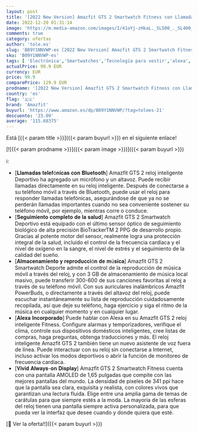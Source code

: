 ```yaml
---
layout: post
title: '[2022 New Version] Amazfit GTS 2 Smartwatch Fitness con Llamada Bluetooth Rastreador Actividad y de Frecuencia Cardíaca Monitor SpO2 Almacenamiento de Música 3 GB Alexa Incorporado 90+ Modo Deportivo'
date: 2022-12-20 01:31:14
image: 'https://m.media-amazon.com/images/I/41oYj-zHkaL._SL500_._SL400_.jpg'
comments: true
category: ofertas
author: 'tole.es'
slug: 'B09Y1NNVWP-es [2022 New Version] Amazfit GTS 2 Smartwatch Fitness con...'
sku: 'B09Y1NNVWP-es'
tags: [ 'Electrónica','Smartwatches','Tecnología para vestir','alexa','amazfit','🇪🇸', ]
actualPrice: 99.9 EUR
currency: EUR
price: 99.9
comparePrice: 129.9 EUR
prodname: '[2022 New Version] Amazfit GTS 2 Smartwatch Fitness con Llamada Bluetooth Rastreador Actividad y de Frecuencia Cardíaca Monitor SpO2 Almacenamiento de Música 3 GB Alexa Incorporado 90+ Modo Deportivo'
country: 'es'
flag: '🇪🇸'
brand: 'Amazfit'
buyurl: 'https://www.amazon.es/dp/B09Y1NNVWP/?tag=tolees-21'
descuento: '23.09'
average: '115.68375'
---
```


Está [{{< param title >}}]({{< param buyurl >}}) en el siguiente enlace!

[![{{< param prodname >}}]({{< param image >}})]({{< param buyurl >}})

ℹ️:

- [𝐋𝐥𝐚𝐦𝐚𝐝𝐚𝐬 𝐭𝐞𝐥𝐞𝐟ó𝐧𝐢𝐜𝐚𝐬 𝐜𝐨𝐧 𝐁𝐥𝐮𝐞𝐭𝐨𝐨𝐭𝐡] Amazfit GTS 2 reloj inteligente Deportivo ha agregado un micrófono y un altavoz. Puede recibir llamadas directamente en su reloj inteligente. Después de conectarse a su teléfono móvil a través de Bluetooth, puede usar el reloj para responder llamadas telefónicas, asegurándose de que ya no se perderán llamadas importantes cuando no sea conveniente sostener su teléfono móvil, por ejemplo, mientras corre o conduce.
- [𝐒𝐞𝐠𝐮𝐢𝐦𝐢𝐞𝐧𝐭𝐨 𝐜𝐨𝐦𝐩𝐥𝐞𝐭𝐨 𝐝𝐞 𝐥𝐚 𝐬𝐚𝐥𝐮𝐝] Amazfit GTS 2 Smartwatch Deportivo está equipado con el último sensor óptico de seguimiento biológico de alta precisión BioTrackerTM 2 PPG de desarrollo propio. Gracias al potente motor del sensor, realmente logra una protección integral de la salud, incluido el control de la frecuencia cardíaca y el nivel de oxígeno en la sangre, el nivel de estrés y el seguimiento de la calidad del sueño.
- [𝐀𝐥𝐦𝐚𝐜𝐞𝐧𝐚𝐦𝐢𝐞𝐧𝐭𝐨 𝐲 𝐫𝐞𝐩𝐫𝐨𝐝𝐮𝐜𝐜𝐢ó𝐧 𝐝𝐞 𝐦ú𝐬𝐢𝐜𝐚] Amazfit GTS 2 Smartwatch Deporte admite el control de la reproducción de música móvil a través del reloj, y con 3 GB de almacenamiento de música local masivo, puede transferir 300-600 de sus canciones favoritas al reloj a través de su teléfono móvil. Con sus auriculares inalámbricos Amazfit PowerBuds, o directamente a través del altavoz del reloj, puede escuchar instantáneamente su lista de reproducción cuidadosamente recopilada, así que deje su teléfono, haga ejercicio y siga el ritmo de la música en cualquier momento y en cualquier lugar.
- [𝐀𝐥𝐞𝐱𝐚 𝐈𝐧𝐜𝐨𝐫𝐩𝐨𝐫𝐚𝐝𝐨] Puede hablar con Alexa en su Amazfit GTS 2 reloj inteligente Fitness. Configure alarmas y temporizadores, verifique el clima, controle sus dispositivos domésticos inteligentes, cree listas de compras, haga preguntas, obtenga traducciones y más. El reloj inteligente Amazfit GTS 2 también tiene un nuevo asistente de voz fuera de línea. Puede interactuar con su reloj sin conectarse a Internet, incluso activar los modos deportivos o abrir la función de monitoreo de frecuencia cardíaca.
- [𝐕𝐢𝐯𝐢𝐝 𝐀𝐥𝐰𝐚𝐲𝐬-𝐨𝐧 𝐃𝐢𝐬𝐩𝐥𝐚𝐲] Amazfit GTS 2 Smartwatch Fitness cuenta con una pantalla AMOLED de 1,65 pulgadas que compite con las mejores pantallas del mundo. La densidad de píxeles de 341 ppi hace que la pantalla sea clara, exquisita y realista, con colores vivos que garantizan una lectura fluida. Elige entre una amplia gama de temas de carátulas para que siempre estés a la moda. La mayoría de las esferas del reloj tienen una pantalla siempre activa personalizada, para que pueda ver la interfaz que desee cuando y donde quiera que esté.

[🛒 Ver la oferta!!]({{< param buyurl >}})

